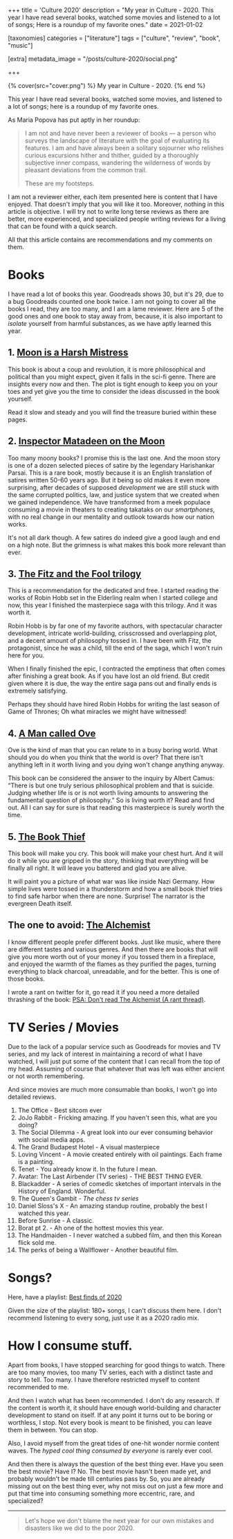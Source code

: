 +++
title = 'Culture 2020'
description = "My year in Culture - 2020. This year I have read several books, watched some movies and listened to a lot of songs; Here is a roundup of my favorite ones."
date = 2021-01-02

[taxonomies]
categories = ["literature"]
tags = ["culture", "review", "book", "music"]

[extra]
metadata_image = "/posts/culture-2020/social.png"

+++

{% cover(src="cover.png") %}
My year in Culture - 2020.
{% end %}

This year I have read several books, watched some movies, and listened to a lot of songs; here is a roundup of my favorite ones.

As Maria Popova has put aptly in her roundup:

> I am not and have never been a reviewer of books — a person who surveys the landscape of literature with the goal of evaluating its features. I am and have always been a solitary sojourner who relishes curious excursions hither and thither, guided by a thoroughly subjective inner compass, wandering the wilderness of words by pleasant deviations from the common trail.
>
> These are my footsteps.

I am not a reviewer either, each item presented here is content that I have enjoyed. That doesn't imply that you will like it too. Moreover, nothing in this article is objective. I will try not to write long terse reviews as there are better, more experienced, and specialized people writing reviews for a living that can be found with a quick search.

All that this article contains are recommendations and my comments on them.

# Books

I have read a lot of books this year. Goodreads shows 30, but it's 29, due to a bug Goodreads counted one book twice. I am not going to cover all the books I read, they are too many, and I am a lame reviewer. Here are 5 of the good ones and one book to stay away from, because, it is also important to _isolate_ yourself from harmful substances, as we have aptly learned this year.

## 1. [Moon is a Harsh Mistress](https://www.goodreads.com/book/show/16690.The_Moon_Is_a_Harsh_Mistress)

This book is about a coup and revolution, it is more philosophical and political than you might expect, given it falls in the sci-fi genre. There are insights every now and then. The plot is tight enough to keep you on your toes and yet give you the time to consider the ideas discussed in the book yourself.

Read it slow and steady and you will find the treasure buried within these pages.

## 2. [Inspector Matadeen on the Moon](https://www.goodreads.com/book/show/3852305-inspector-matadeen-on-the-moon)

Too many moony books? I promise this is the last one. And the moon story is one of a dozen selected pieces of satire by the legendary Harishankar Parsai. This is a rare book, mostly because it is an English translation of satires written 50-60 years ago. But it being so old makes it even more surprising, after decades of supposed _development_ we are still stuck with the same corrupted politics, law, and justice system that we created when we gained independence. We have transformed from a meek populace consuming a movie in theaters to creating takataks on our _smartphones_, with no real change in our mentality and outlook towards how our nation works.

It's not all dark though. A few satires do indeed give a good laugh and end on a high note. But the grimness is what makes this book more relevant than ever.

## 3. [The Fitz and the Fool trilogy](https://www.goodreads.com/series/114440-fitz-and-the-fool)

This is a recommendation for the dedicated and free. I started reading the works of Robin Hobb set in the Elderling realm when I started college and now, this year I finished the masterpiece saga with this trilogy. And it was worth it.

Robin Hobb is by far one of my favorite authors, with spectacular character development, intricate world-building, crisscrossed and overlapping plot, and a decent amount of philosophy tossed in. I have been with Fitz, the protagonist, since he was a child, till the end of the saga, which I won't ruin here for you.

When I finally finished the epic, I contracted the emptiness that often comes after finishing a great book. As if you have lost an old friend. But credit given where it is due, the way the entire saga pans out and finally ends is extremely satisfying.

Perhaps they should have hired Robin Hobbs for writing the last season of Game of Thrones; Oh what miracles we might have witnessed!

## 4. [A Man called Ove](https://www.goodreads.com/book/show/18774964-a-man-called-ove)

Ove is the kind of man that you can relate to in a busy boring world. What should you do when you think that the world is over? That there isn't anything left in it worth living and you dying won't change anything anyway.

This book can be considered the answer to the inquiry by Albert Camus: “There is but one truly serious philosophical problem and that is suicide. Judging whether life is or is not worth living amounts to answering the fundamental question of philosophy.” So is living worth it? Read and find out. All I can say for sure is that reading this masterpiece is surely worth the time.

## 5. [The Book Thief](https://www.goodreads.com/book/show/19063.The_Book_Thief)

This book will make you cry. This book will make your chest hurt. And it will do it while you are gripped in the story, thinking that everything will be finally all right. It will leave you battered and glad you are alive.

It will paint you a picture of what war was like inside Nazi Germany. How simple lives were tossed in a thunderstorm and how a small book thief tries to find safe harbor when there are none. Surprise! The narrator is the evergreen Death itself.

## The one to avoid: [The Alchemist](https://www.goodreads.com/book/show/18144590-the-alchemist)

I know different people prefer different books. Just like music, where there are different tastes and various genres. And then there are books that will give you more worth out of your money if you tossed them in a fireplace, and enjoyed the warmth of the flames as they purified the pages, turning everything to black charcoal, unreadable, and for the better. This is one of those books.

I wrote a rant on twitter for it, go read it if you need a more detailed thrashing of the book: [PSA: Don't read The Alchemist (A rant thread)](https://twitter.com/xypnox/status/1277127044803858432).

# TV Series / Movies

Due to the lack of a popular service such as Goodreads for movies and TV series, and my lack of interest in maintaining a record of what I have watched, I will just put some of the content that I can recall from the top of my head. Assuming of course that whatever that was left was either ancient or not worth remembering.

And since movies are much more consumable than books, I won't go into detailed reviews.

1. The Office - Best sitcom ever
2. JoJo Rabbit - Fricking amazing. If you haven't seen this, what are you doing?
3. The Social Dilemma - A great look into our ever consuming behavior with social media apps.
4. The Grand Budapest Hotel - A visual masterpiece
5. Loving Vincent - A movie created entirely with oil paintings. Each frame is a painting.
6. Tenet - You already know it. In the future I mean.
7. Avatar: The Last Airbender (TV series) - THE BEST THING EVER.
8. Blackadder - A series of comedic sketches of important intervals in the History of England. Wonderful.
9. The Queen's Gambit - _The chess tv series_
10. Daniel Sloss's X - An amazing standup routine, probably the best I watched this year.
11. Before Sunrise - A classic.
12. Borat pt 2. - Ah one of the hottest movies this year.
13. The Handmaiden - I never watched a subbed film, and then this Korean flick sold me.
14. The perks of being a Wallflower - Another beautiful film.

# Songs?

Here, have a playlist: [Best finds of 2020](https://open.spotify.com/playlist/0684rk4NGsNZemX16lzpV1?si=HYl4cvVzRTu6ZJUZlmBv6w)

Given the size of the playlist: 180+ songs, I can't discuss them here. I don't recommend listening to every song, just use it as a 2020 radio mix.

# How I consume stuff.

Apart from books, I have stopped searching for good things to watch. There are too many movies, too many TV series, each with a distinct taste and story to tell. Too many. I have therefore restricted myself to content recommended to me.

And then I watch what has been recommended. I don't do any research. If the content is worth it, it should have enough world-building and character development to stand on itself. If at any point it turns out to be boring or worthless, I stop. Not every book is meant to be finished, you can leave them in between. You can stop.

Also, I avoid myself from the great tides of one-hit wonder normie content waves. The _hyped cool thing consumed by everyone_ is rarely ever cool.

And then there is always the question of the best thing ever. Have you seen the best movie? Have I? No. The best movie hasn't been made yet, and probably wouldn't be made till centuries pass by. So, you are already missing out on the best thing ever, why not miss out on just a few more and put that time into consuming something more eccentric, rare, and specialized?

---

> Let's hope we don't blame the next year for our own mistakes and disasters like we did to the poor 2020.
